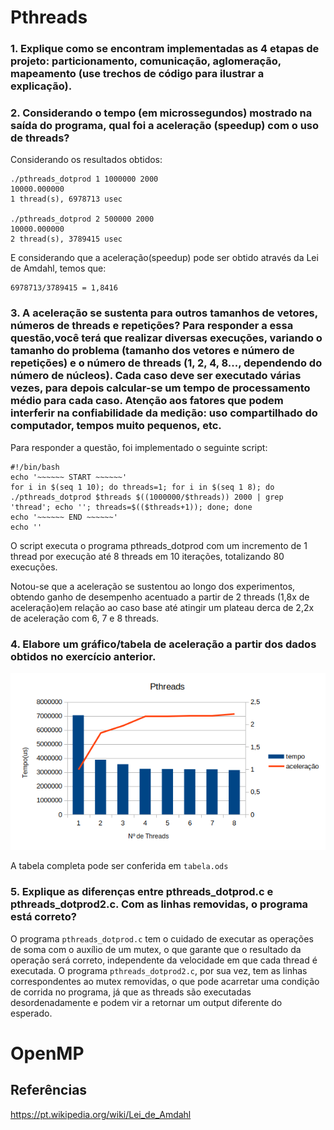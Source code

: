 # Pthreads
### 1. Explique como se encontram implementadas as 4 etapas de projeto: particionamento, comunicação, aglomeração, mapeamento (use trechos de código para ilustrar a explicação).

### 2. Considerando o tempo (em microssegundos) mostrado na saída do programa, qual foi a aceleração (speedup) com o uso de threads?

Considerando os resultados obtidos:

```
./pthreads_dotprod 1 1000000 2000 
10000.000000
1 thread(s), 6978713 usec

./pthreads_dotprod 2 500000 2000  
10000.000000
2 thread(s), 3789415 usec
```
E considerando que a aceleração(speedup) pode ser obtido através da Lei de Amdahl, temos que:
```
6978713/3789415 = 1,8416
```

### 3. A aceleração se sustenta para outros tamanhos de vetores, números de threads e repetições? Para responder a essa questão,você terá que realizar diversas execuções, variando o tamanho do problema (tamanho dos vetores e número de repetições) e o número de threads (1, 2, 4, 8..., dependendo do número de núcleos). Cada caso deve ser executado várias vezes, para depois calcular-se um tempo de processamento médio para cada caso. Atenção aos fatores que podem interferir na confiabilidade da medição: uso compartilhado do computador, tempos muito pequenos, etc.

Para responder a questão, foi implementado o seguinte script:
```
#!/bin/bash
echo '~~~~~~ START ~~~~~~'
for i in $(seq 1 10); do threads=1; for i in $(seq 1 8); do ./pthreads_dotprod $threads $((1000000/$threads)) 2000 | grep 'thread'; echo ''; threads=$(($threads+1)); done; done
echo '~~~~~~ END ~~~~~~'
echo ''
```
O script executa o programa pthreads_dotprod com um incremento de 1 thread por execução até 8 threads em 10 iterações, totalizando 80 execuções.

Notou-se que a aceleração se sustentou ao longo dos experimentos, obtendo ganho de desempenho acentuado a partir de 2 threads (1,8x de aceleração)em relação ao caso base até atingir um plateau derca de 2,2x de aceleração com 6, 7 e 8 threads.
### 4. Elabore um gráfico/tabela de aceleração a partir dos dados obtidos no exercício anterior.

![](pthreads_dotprod/grafico.png)

A tabela completa pode ser conferida em ```tabela.ods```

### 5. Explique as diferenças entre pthreads_dotprod.c e pthreads_dotprod2.c. Com as linhas removidas, o programa está correto?

O programa ```pthreads_dotprod.c``` tem o cuidado de executar as operações de soma com o auxílio de um mutex, o que garante que o resultado da operação será correto, independente da velocidade em que cada thread é executada. O programa ```pthreads_dotprod2.c```, por sua vez, tem as linhas correspondentes ao mutex removidas, o que pode acarretar uma condição de corrida no programa, já que as threads são executadas desordenadamente e podem vir a retornar um output diferente do esperado.
# OpenMP

## Referências

https://pt.wikipedia.org/wiki/Lei_de_Amdahl